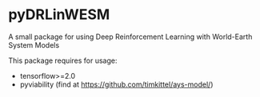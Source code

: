 # pyDRLinWESM
A small package for using Deep Reinforcement Learning with World-Earth System Models

This package requires for usage:
 - tensorflow>=2.0
 - pyviability (find at https://github.com/timkittel/ays-model/)

